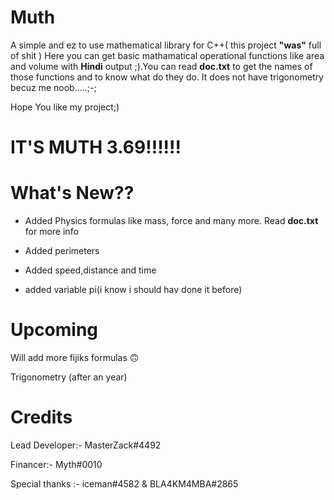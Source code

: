 # Muth
A simple and ez to use mathematical library for C++( this project **"was"** full of shit )
Here you can get basic mathamatical operational functions like area and volume with **Hindi** output ;).You can read **doc.txt** to get the names of those functions and to know what do they do. It does not have trigonometry becuz me noob.....;-;

Hope You like my project;)

# IT'S MUTH 3.69!!!!!!
# What's New??
   - Added Physics formulas like mass, force and many more. Read **doc.txt** for more info

   - Added perimeters

   - Added speed,distance and time

   - added variable pi(i know i should hav done it before)

# Upcoming
Will add more fijiks formulas 🙃

Trigonometry (after an year)

# Credits

Lead Developer:- MasterZack#4492

Financer:- Myth#0010

Special thanks :- iceman#4582 & BLA4KM4MBA#2865 



